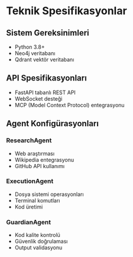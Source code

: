 # Teknik Spesifikasyonlar

## Sistem Gereksinimleri
- Python 3.8+
- Neo4j veritabanı
- Qdrant vektör veritabanı

## API Spesifikasyonları
- FastAPI tabanlı REST API
- WebSocket desteği
- MCP (Model Context Protocol) entegrasyonu

## Agent Konfigürasyonları

### ResearchAgent
- Web araştırması
- Wikipedia entegrasyonu
- GitHub API kullanımı

### ExecutionAgent  
- Dosya sistemi operasyonları
- Terminal komutları
- Kod üretimi

### GuardianAgent
- Kod kalite kontrolü
- Güvenlik doğrulaması
- Output validasyonu
